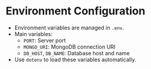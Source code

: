 # Environment Configuration

- Environment variables are managed in `.env`.
- Main variables:
  - `PORT`: Server port
  - `MONGO_URI`: MongoDB connection URI
  - `DB_HOST`, `DB_NAME`: Database host and name
- Use `dotenv` to load these variables automatically.
